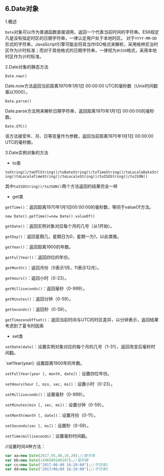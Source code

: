 ## 6.Date对象

1.概述

`Date`对象可以作为普通函数直接调用，返回一个代表当前时间的字符串。ES6规定凡是没有指定时区的日期字符串，一律认定用户处于本地时区。
对于`YYYY-MM-DD`形式的字符串，JavaScript引擎可能会将其当作ISO格式来解析，采用格林尼治时区作为计时标准；而对于其他格式的日期字符串，一律视为`非ISO`格式，采用本地时区作为计时标准。


2.Date对象的静态方法

`Date.now()` 

Date.now方法返回当前距离1970年1月1日 00:00:00 UTC的毫秒数（Unix时间戳乘以1000）。

`Date.parse()` 

Date.parse方法用来解析日期字符串，返回距离1970年1月1日 00:00:00的毫秒数。

`Date.UTC()` 

该方法接受年、月、日等变量作为参数，返回当前距离1970年1月1日 00:00:00 UTC的毫秒数。

3.Date实例对象的方法

* to类

`toString()/toUTCString()/toDateString()/toTimeString()/toLocaleDateString()toLocaleTimeString()/toLocaleString()/toISOString()/toJSON()`

其中`toISOString()/toJSON()`两个方法返回的结果完全一样

* get类

`getTime()`：返回距离1970年1月1日00:00:00的毫秒数，等同于valueOf方法。

`new Date().getTime()=new Date().valueOf()`

`getDate()`：返回实例对象对应每个月的几号（从1开始）。

`getDay()`：返回星期几，星期日为0，星期一为1，以此类推。

`getYear()`：返回距离1900的年数。

`getFullYear()`：返回四位的年份。

`getMonth()`：返回月份（0表示1月，11表示12月）。

`getHours()`：返回小时（0-23）。

`getMilliseconds()`：返回毫秒（0-999）。

`getMinutes()`：返回分钟（0-59）。

`getSeconds()`：返回秒（0-59）。

`getTimezoneOffset()`：返回当前时间与UTC的时区差异，以分钟表示，返回结果考虑到了夏令时因素

* set类

`setDate(date)`：设置实例对象对应的每个月的几号（1-31），返回改变后毫秒时间戳。

`setYear(year): 设置距离1900年的年数。

`setFullYear(year [, month, date])`：设置四位年份。

`setHours(hour [, min, sec, ms])`：设置小时（0-23）。

`setMilliseconds()`：设置毫秒（0-999）。

`setMinutes(min [, sec, ms])`：设置分钟（0-59）。

`setMonth(month [, date])`：设置月份（0-11）。

`setSeconds(sec [, ms])`：设置秒（0-59）。

`setTime(milliseconds)`：设置毫秒时间戳。

//设置时间4种方法： 
```js
var aa=new Date(2017,05,08,16,20);//数字串
var bb=new Date(1496909106397);//毫秒数
var cc=new Date("2017-06-08 16:20:00");//字符串1
var dd=new Date("2017/06/08 16:20:00");//字符串2
```
